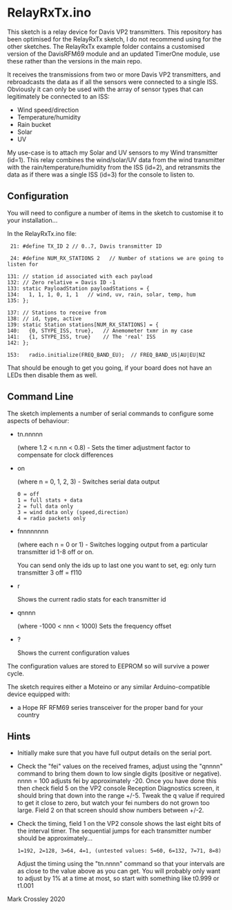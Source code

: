 # RelayRxTx.ino

This sketch is a relay device for Davis VP2 transmitters.
This repository has been optimised for the RelayRxTx sketch, I do not recommend using for the other sketches.
The RelayRxTx example folder contains a customised version of the DavisRFM69 module and an updated TimerOne module, use these rather than the versions in the main repo.

It receives the transmissions from two or more Davis VP2 transmitters, and rebroadcasts the data as if all the sensors were connected to a single ISS.
Obviously it can only be used with the array of sensor types that can legitimately be connected to an ISS:
* Wind speed/direction
* Temperature/humidity
* Rain bucket
* Solar
* UV

My use-case is to attach my Solar and UV sensors to my Wind transmitter (id=1). This relay combines the wind/solar/UV data from the wind transmitter with
the rain/temperature/humidity from the ISS (id=2), and retransmits the data as if there was a single ISS (id=3) for the console to listen to.

## Configuration
You will need to configure a number of items in the sketch to customise it to your installation...


In the RelayRxTx.ino file:

     21: #define TX_ID 2 // 0..7, Davis transmitter ID

     24: #define NUM_RX_STATIONS 2   // Number of stations we are going to listen for

    131: // station id associated with each payload
    132: // Zero relative = Davis ID -1
    133: static PayloadStation payloadStations = {
    134:   1, 1, 1, 0, 1, 1   // wind, uv, rain, solar, temp, hum
    135: };

    137: // Stations to receive from
    138: // id, type, active
    139: static Station stations[NUM_RX_STATIONS] = {
    140:   {0, STYPE_ISS, true},   // Anemometer txmr in my case
    141:   {1, STYPE_ISS, true}    // The 'real' ISS
    142: };

    153:   radio.initialize(FREQ_BAND_EU);  // FREQ_BAND_US|AU|EU|NZ

That should be enough to get you going, if your board does not have an LEDs then disable them as well.

## Command Line

The sketch implements a number of serial commands to configure some aspects of behaviour:

- tn.nnnnn

    (where 1.2 < n.nn < 0.8) - Sets the timer adjustment factor to compensate for clock differences
- on

    (where n = 0, 1, 2, 3) - Switches serial data output

    ```
    0 = off
    1 = full stats + data
    2 = full data only
    3 = wind data only (speed,direction)
    4 = radio packets only
    ```
- fnnnnnnnn

    (where each n = 0 or 1) - Switches logging output from a particular transmitter id 1-8 off or on.

    You can send only the ids up to last one you want to set, eg: only turn transmitter 3 off = f110

- r

    Shows the current radio stats for each transmitter id

- qnnnn

    (where -1000 < nnn < 1000) Sets the frequency offset

- ?

    Shows the current configuration values

The configuration values are stored to EEPROM so will survive a power cycle.

The sketch requires either a Moteino or any similar Arduino-compatible device equipped with:
* a Hope RF RFM69 series transceiver for the proper band for your country

## Hints

* Initially make sure that you have full output details on the serial port.

* Check the "fei" values on the received frames, adjust using the "qnnnn" command to bring them down to low single digits (positive or negative). nnnn = 100 adjusts fei by approximately -20. Once you have done this then check field 5 on the VP2 console Reception Diagnostics screen, it should bring that down into the range +/-5. Tweak the q value if required to get it close to zero, but watch your fei numbers do not grown too large. Field 2 on that screen should show numbers between +/-2.

* Check the timing, field 1 on the VP2 console shows the last eight bits of the interval timer. The sequential jumps for each transmitter number should be approximately...

  ````
  1=192, 2=128, 3=64, 4=1, (untested values: 5=60, 6=132, 7=71, 8=8)
  ````

  Adjust the timing using the "tn.nnnn" command so that your intervals are as close to the value above as you can get. You will probably only want to adjust by 1% at a time at most, so start with something like t0.999 or t1.001

Mark Crossley 2020
